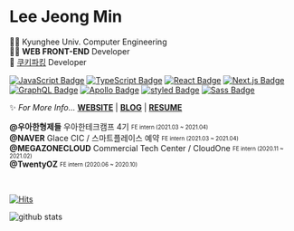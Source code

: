 # Lee Jeong Min
👩‍🎓 Kyunghee Univ. Computer Engineering  
👩‍💻 **WEB FRONT-END** Developer  
🍪 [쿠키파킹](https://chrome.google.com/webstore/detail/cookie-parking/gbpliecdabaekbhmncopnbkfpdippdnl?hl=ko) Developer
  
[![JavaScript Badge](https://img.shields.io/badge/JavaScript-F7DF1E?style=flat-square&logo=JavaScript&logoColor=white)](https://javascript.info/)
[![TypeScript Badge](https://img.shields.io/badge/Typescript-235A97?style=flat-square&logo=Typescript&logoColor=white)](https://www.typescriptlang.org/)
[![React Badge](https://img.shields.io/badge/React-61DAFB?style=flat-square&logo=React&logoColor=white)](https://reactjs.org/)
[![Next.js Badge](https://img.shields.io/badge/Next.js-000000?style=flat-square&logo=next.js&logoColor=white)](https://nextjs.org/)
[![GraphQL Badge](https://img.shields.io/badge/GraphQL-E10098?style=flat-square&logo=GraphQL&logoColor=white)](https://graphql.org/)
[![Apollo Badge](https://img.shields.io/badge/Apollo-311C87?style=flat-square&logo=Apollo-GraphQL&logoColor=white)](https://www.apollographql.com/)
[![styled Badge](https://img.shields.io/badge/Styled-DB7093?style=flat-square&logo=styled-components&logoColor=white)](https://www.apollographql.com/)
[![Sass Badge](https://img.shields.io/badge/Sass-CC6699?style=flat-square&logo=Sass&logoColor=white)](https://sass-lang.com/)
  
✨ *For More Info...* **[WEBSITE](https://leejeongmin.vercel.app/)** | **[BLOG](https://velog.io/@danmin20)** | **[RESUME](https://www.notion.so/Resume-7c32047349064df5b0de46f325550e22)**
  
**@우아한형제들** 우아한테크캠프 4기 <sub><sup>FE intern (2021.03 ~ 2021.04)</sup></sub>  
**@NAVER** Glace CIC / 스마트플레이스 예약 <sub><sup>FE intern (2021.03 ~ 2021.04)</sup></sub>  
**@MEGAZONECLOUD** Commercial Tech Center / CloudOne <sub><sup>FE intern (2020.11 ~ 2021.02)</sup></sub>  
**@TwentyOZ** <sub><sup>FE intern (2020.06 ~ 2020.10)</sup></sub>  
  
<br>

[![Hits](https://hits.seeyoufarm.com/api/count/incr/badge.svg?url=https%3A%2F%2Fgithub.com%2Fdanmin20&count_bg=%2379C83D&title_bg=%23555555&icon=&icon_color=%23E7E7E7&title=hits&edge_flat=false)](https://hits.seeyoufarm.com)

<div>
  
  ![github stats](https://github-readme-stats.vercel.app/api?username=danmin20)

</div>

